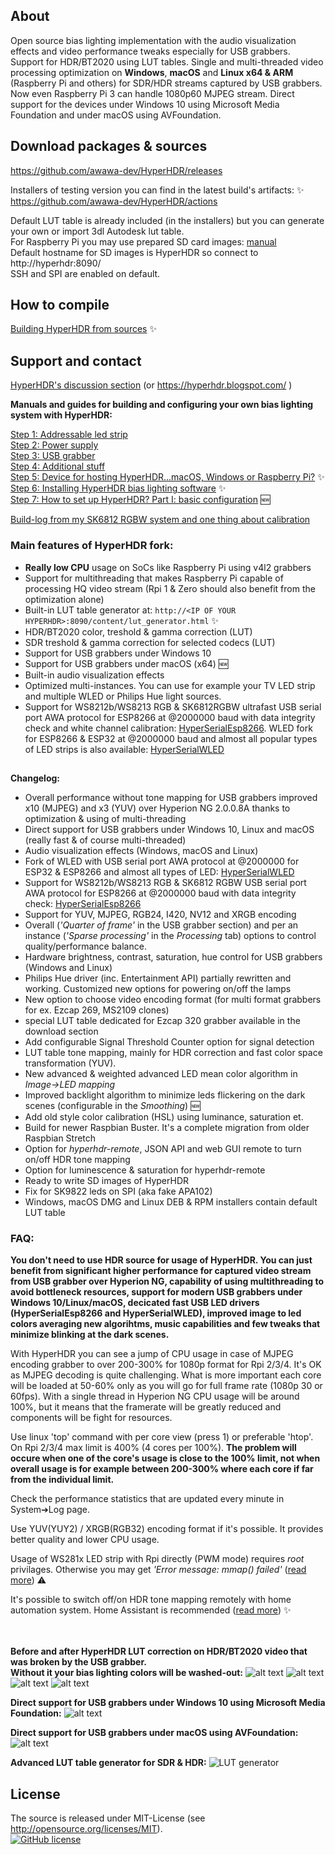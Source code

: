 ## About 

Open source bias lighting implementation with the audio visualization effects and video performance tweaks especially for USB grabbers. Support for HDR/BT2020 using LUT tables. Single and multi-threaded video processing optimization on **Windows**, **macOS** and **Linux x64 & ARM** (Raspberry Pi and others) for SDR/HDR streams captured by USB grabbers. Now even Raspberry Pi 3 can handle 1080p60 MJPEG stream. Direct support for the devices under Windows 10 using Microsoft Media Foundation and under macOS using AVFoundation.

## Download packages & sources

https://github.com/awawa-dev/HyperHDR/releases

Installers of testing version you can find in the latest build's artifacts: :sparkles:
https://github.com/awawa-dev/HyperHDR/actions

Default LUT table is already included (in the installers) but you can generate your own or import 3dl Autodesk lut table.\
For Raspberry Pi you may use prepared SD card images: [manual](https://hyperhdr.blogspot.com/2020/11/hyperhdr-prepare-for-building-buying_17.html)\
Default hostname for SD images is HyperHDR so connect to http://hyperhdr:8090/ \
SSH and SPI are enabled on default.

## How to compile

[Building HyperHDR from sources](https://github.com/awawa-dev/HyperHDR/blob/master/CompileHowto.md) :sparkles:

## Support and contact

[HyperHDR's discussion section](https://github.com/awawa-dev/HyperHDR/discussions) (or https://hyperhdr.blogspot.com/ )

**Manuals and guides for building and configuring your own bias lighting system with HyperHDR:**

[Step 1: Addressable led strip](https://hyperhdr.blogspot.com/2020/11/blog-post.html)\
[Step 2: Power supply](https://hyperhdr.blogspot.com/2020/11/hyperhdr-prepare-for-building-buying.html)\
[Step 3: USB grabber](https://hyperhdr.blogspot.com/2020/11/hyperhdr-prepare-for-building-buying_12.html)\
[Step 4: Additional stuff](https://hyperhdr.blogspot.com/2020/11/hyperhdr-prepare-for-building-buying_13.html)\
[Step 5: Device for hosting HyperHDR...macOS, Windows or Raspberry Pi?](https://hyperhdr.blogspot.com/2020/11/hyperhdr-prepare-for-building-buying_14.html) :sparkles: \
[Step 6: Installing HyperHDR bias lighting software](https://hyperhdr.blogspot.com/2020/11/hyperhdr-prepare-for-building-buying_17.html) :sparkles: \
[Step 7: How to set up HyperHDR? Part I: basic configuration](https://hyperhdr.blogspot.com/2021/04/how-to-set-up-hyperhdr-part-i-basic.html) :new:

[Build-log from my SK6812 RGBW system and one thing about calibration](https://hyperhdr.blogspot.com/2020/12/my-build-log-using-sk6812-rgbw-led.html)

### Main features of HyperHDR fork:

* <b>Really low CPU</b> usage on SoCs like Raspberry Pi using v4l2 grabbers
* Support for multithreading that makes Raspberry Pi capable of processing HQ video stream (Rpi 1 & Zero should also benefit from the optimization alone)
* Built-in LUT table generator at: ````http://<IP OF YOUR HYPERHDR>:8090/content/lut_generator.html```` :sparkles:
* HDR/BT2020 color, treshold & gamma correction (LUT)
* SDR treshold & gamma correction for selected codecs (LUT)
* Support for USB grabbers under Windows 10
* Support for USB grabbers under macOS (x64) :new:
* Built-in audio visualization effects
* Optimized multi-instances. You can use for example your TV LED strip and multiple WLED or Philips Hue light sources.
* Support for WS8212b/WS8213 RGB & SK6812RGBW ultrafast USB serial port AWA protocol for ESP8266 at @2000000 baud with data integrity check and white channel calibration: [HyperSerialEsp8266](https://github.com/awawa-dev/HyperSerialEsp8266). WLED fork for ESP8266 & ESP32 at @2000000 baud and almost all popular types of LED strips is also available: [HyperSerialWLED](https://github.com/awawa-dev/HyperSerialWLED)

##
<b>Changelog:</b>
- Overall performance without tone mapping for USB grabbers improved x10 (MJPEG) and x3 (YUV) over Hyperion NG 2.0.0.8A thanks to optimization & using of multi-threading
- Direct support for USB grabbers under Windows 10, Linux and macOS (really fast & of course multi-threaded)
- Audio visualization effects (Windows, macOS and Linux)
- Fork of WLED with USB serial port AWA protocol at @2000000 for ESP32 & ESP8266 and almost all types of LED: [HyperSerialWLED](https://github.com/awawa-dev/HyperSerialWLED)
- Support for WS8212b/WS8213 RGB & SK6812 RGBW USB serial port AWA protocol for ESP8266 at @2000000 baud with data integrity check: [HyperSerialEsp8266](https://github.com/awawa-dev/HyperSerialEsp8266)
- Support for YUV, MJPEG, RGB24, I420, NV12 and XRGB encoding
- Overall (_'Quarter of frame'_ in the USB grabber section) and per an instance (_'Sparse processing'_ in the _Processing_ tab) options to control quality/performance balance.
- Hardware brightness, contrast, saturation, hue control for USB grabbers (Windows and Linux)
- Philips Hue driver (inc. Entertainment API) partially rewritten and working. Customized new options for powering on/off the lamps
- New option to choose video encoding format (for multi format grabbers for ex. Ezcap 269, MS2109 clones)
- special LUT table dedicated for Ezcap 320 grabber available in the download section
- Add configurable Signal Threshold Counter option for signal detection
- LUT table tone mapping, mainly for HDR correction and fast color space transformation (YUV).
- New advanced & weighted advanced LED mean color algorithm in _Image&#8594;LED mapping_
- Improved backlight algorithm to minimize leds flickering on the dark scenes (configurable in the _Smoothing_) :new:
- Add old style color calibration (HSL) using luminance, saturation et.
- Build for newer Raspbian Buster. It's a complete migration from older Raspbian Stretch
- Option for _hyperhdr-remote_, JSON API and web GUI remote to turn on/off HDR tone mapping
- Option for luminescence & saturation for hyperhdr-remote
- Ready to write SD images of HyperHDR
- Fix for SK9822 leds on SPI (aka fake APA102)
- Windows, macOS DMG and Linux DEB & RPM installers contain default LUT table

### FAQ:

**You don't need to use HDR source for usage of HyperHDR. You can just benefit from significant higher performance for captured video stream from USB grabber over Hyperion NG,  capability of using multithreading to avoid bottleneck resources, support for modern USB grabbers under Windows 10/Linux/macOS, decicated fast USB LED drivers (HyperSerialEsp8266 and HyperSerialWLED), improved image to led colors averaging new algorihtms, music capabilities and few tweaks that minimize blinking at the dark scenes.**

With HyperHDR you can see a jump of CPU usage in case of MJPEG encoding grabber to over 200-300% for 1080p format for Rpi 2/3/4.
It's OK as MJPEG decoding is quite challenging. What is more important each core will be loaded at 50-60% only as you will go for full frame rate (1080p 30 or 60fps).
With a single thread in Hyperion NG CPU usage will be around 100%, but it means that the framerate will be greatly reduced and components will be fight for resources.

Use linux 'top' command with per core view (press 1) or preferable 'htop'. On Rpi 2/3/4 max limit is 400% (4 cores per 100%). **The problem will occure when one of the core's usage is close to the 100% limit, not when overall usage is for example between 200-300% where each core if far from the individual limit.**

Check the performance statistics that are updated every minute in System➔Log page.

Use YUV(YUY2) / XRGB(RGB32) encoding format if it's possible. It provides better quality and lower CPU usage.

Usage of WS281x LED strip with Rpi directly (PWM mode) requires _root_ privilages. Otherwise you may get _'Error message: mmap() failed'_ ([read more](https://github.com/awawa-dev/HyperHDR/issues/52)) :warning:

It's possible to switch off/on HDR tone mapping remotely with home automation system. Home Assistant is recommended ([read more](https://github.com/awawa-dev/HyperHDR/issues/56#issuecomment-822017134)) :sparkles:

\
\
**Before and after HyperHDR LUT correction on HDR/BT2020 video that was broken by the USB grabber.\
Without it your bias lighting colors will be washed-out:**
![alt text](https://i.postimg.cc/VsbZrGBx/cfinal.jpg)
![alt text](https://i.postimg.cc/sXbnH7yH/afinal.jpg)
![alt text](https://i.postimg.cc/zDnSY9kG/dfinal.jpg)
![alt text](https://i.postimg.cc/nr73yrhF/bfinal.jpg)

**Direct support for USB grabbers under Windows 10 using Microsoft Media Foundation:**
![alt text](https://i.postimg.cc/DfwF9bsj/win10.jpg)

**Direct support for USB grabbers under macOS using AVFoundation:**
![alt text](https://i.postimg.cc/6Bg4GKnY/Screen-Shot-2021-04-25-at-11-49-32-PM.png)

**Advanced LUT table generator for SDR & HDR:**
![LUT generator](https://i.postimg.cc/LmP6PYxy/LUT-table.jpg)

## License
The source is released under MIT-License (see http://opensource.org/licenses/MIT).<br>
[![GitHub license](https://img.shields.io/badge/License-MIT-yellow.svg)](https://raw.githubusercontent.com/awawa-dev/HyperHDR/master/LICENSE)
